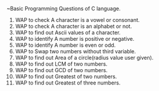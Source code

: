 ~Basic Programming Questions of C language.

1.	WAP to check A character is a vowel or consonant.
2.	WAP to check A character is an alphabet or not.
3.	WAP to find out Ascii values of a character.
4.	WAP to identify A number is positive or negative.
5.	WAP to identify A number is even or odd.
6.	WAP to Swap two numbers without third variable.
7.	WAP to find out Area of a circle(radius value user given).
8.	WAP to find out LCM of two numbers.
9.	WAP to find out GCD of two numbers.
10.	WAP to find out  Greatest of two numbers.
11.	WAP to find out Greatest of three numbers.
